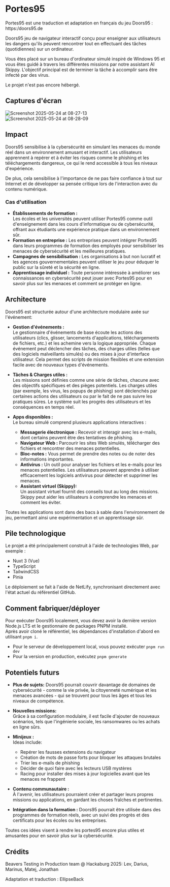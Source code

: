 # Portes95

Portes95 est une traduction et adaptation en français du jeu Doors95 : https:/doors95.de

Doors95 jeu de navigateur interactif conçu pour enseigner aux utilisateurs les dangers qu'ils peuvent rencontrer tout en effectuant des tâches (quotidiennes) sur un ordinateur.

Vous êtes placé sur un bureau d'ordinateur simulé inspiré de Windows 95 et vous êtes guidé à travers les différentes missions par notre assistant AI Skippy. L'objectif principal est de terminer la tâche à accomplir sans être infecté par des virus.

Le projet n'est pas encore hébergé.

## Captures d'écran
![Screenshot 2025-05-24 at 08-27-13 ](https://github.com/user-attachments/assets/f1b8bb8b-3878-46a7-b411-9c7a7afc6195)
![Screenshot 2025-05-24 at 08-28-09 ](https://github.com/user-attachments/assets/8483a627-f560-4f04-a7d0-9579294a9480)

## Impact
Doors95 sensibilise à la cybersécurité en simulant les menaces du monde réel dans un environnement amusant et interactif. Les utilisateurs apprennent à repérer et à éviter les risques comme le phishing et les téléchargements dangereux, ce qui le rend accessible à tous les niveaux d'expérience.

De plus, cela sensibilise à l'importance de ne pas faire confiance à tout sur Internet et de développer sa pensée critique lors de l'interaction avec du contenu numérique.

### Cas d'utilisation
- **Établissements de formation :**  
    Les écoles et les universités peuvent utiliser Portes95 comme outil d'enseignement dans les cours d'informatique ou de cybersécurité, offrant aux étudiants une expérience pratique dans un environnement sûr.
- **Formation en entreprise :**
    Les entreprises peuvent intégrer Portes95 dans leurs programmes de formation des employés pour sensibiliser les menaces de cybersécurité et les meilleures pratiques.
- **Campagnes de sensibilisation :**
    Les organisations à but non lucratif et les agences gouvernementales peuvent utiliser le jeu pour éduquer le public sur la sûreté et la sécurité en ligne.
- **Apprentissage individuel :**
    Toute personne intéressée à améliorer ses connaissances en cybersécurité peut jouer avec Portes95 pour en savoir plus sur les menaces et comment se protéger en ligne.

## Architecture

Doors95 est structurée autour d'une architecture modulaire axée sur l'événement:

- **Gestion d'événements :**  
    Le gestionnaire d'événements de base écoute les actions des utilisateurs (clics, glisser, lancements d'applications, téléchargements de fichiers, etc.) et les achemine vers la logique appropriée. Chaque événement peut déclencher des tâches, des charges utiles (telles que des logiciels malveillants simulés) ou des mises à jour d'interface utilisateur. Cela permet des scripts de mission flexibles et une extension facile avec de nouveaux types d'événements.

- **Tâches & Charges utiles :**  
    Les missions sont définies comme une série de tâches, chacune avec des objectifs spécifiques et des pièges potentiels. Les charges utiles (par exemple, les virus, les popups de phishing) sont déclenchés par certaines actions des utilisateurs ou par le fait de ne pas suivre les pratiques sûres. Le système suit les progrès des utilisateurs et les conséquences en temps réel.

- **Apps disponibles :**  
    Le bureau simulé comprend plusieurs applications interactives :
    - **Messagerie électronique :** Recevoir et interagir avec les e-mails, dont certains peuvent être des tentatives de phishing.
    - **Navigateur Web :** Parcourir les sites Web simulés, télécharger des fichiers et rencontrer des menaces potentielles.
    - **Bloc-notes :** Vous permet de prendre des notes ou de noter des informations importantes.
    - **Antivirus :** Un outil pour analyser les fichiers et les e-mails pour les menaces potentielles. Les utilisateurs peuvent apprendre à utiliser efficacement les logiciels antivirus pour détecter et supprimer les menaces.
    - **Assistant virtuel (Skippy):**  
      Un assistant virtuel fournit des conseils tout au long des missions. Skippy peut aider les utilisateurs à comprendre les menaces et comment les éviter.

Toutes les applications sont dans des bacs à sable dans l'environnement de jeu, permettant ainsi une expérimentation et un apprentissage sûr.

## Pile technologique

Le projet a été principalement construit à l'aide de technologies Web, par exemple :
- Nuxt 3 (Vue)
- TypeScript
- TailwindCSS
- Pinia

Le déploiement se fait à l'aide de NetLify, synchronisant directement avec l'état actuel du référentiel GitHub.

## Comment fabriquer/déployer

Pour exécuter Doors95 localement, vous devez avoir la dernière version Node.js LTS et le gestionnaire de packages PNPM installé.  
Après avoir cloné le référentiel, les dépendances d'installation d'abord en utilisant `pnpm i`.

- Pour le serveur de développement local, vous pouvez exécuter `pnpm run dev`
- Pour la version en production, exécutez `pnpm generate`

## Potentiels futurs

- **Plus de sujets:**
    Doors95 pourrait couvrir davantage de domaines de cybersécurité - comme la vie privée, la citoyenneté numérique et les menaces avancées - qui se trouvent pour tous les âges et tous les niveaux de compétence.

- **Nouvelles missions:**  
    Grâce à sa configuration modulaire, il est facile d'ajouter de nouveaux scénarios, tels que l'ingénierie sociale, les ransomwares ou les achats en ligne sûrs.

- **Minijeux :**  
    Ideas include:
    - Repérer les fausses extensions du navigateur
    - Création de mots de passe forts pour bloquer les attaques brutales
    - Trier les e-mails de phishing
    - Décider de quoi faire avec les lecteurs USB mystères
    - Racing pour installer des mises à jour logicielles avant que les menaces ne frappent

- **Contenu communautaire :**  
    À l'avenir, les utilisateurs pourraient créer et partager leurs propres missions ou applications, en gardant les choses fraîches et pertinentes.

- **Intégration dans la formation :**
    Doors95 pourrait être utilisée dans des programmes de formation réels, avec un suivi des progrès et des certificats pour les écoles ou les entreprises.

Toutes ces idées visent à rendre les portes95 encore plus utiles et amusantes pour en savoir plus sur la cybersécurité.

## Crédits

Beavers Testing in Production team @ Hackaburg 2025: Lev, Darius, Marinus, Matej, Jonathan

Adaptation et traduction : EllipseBack

